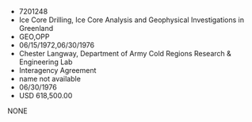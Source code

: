 * 7201248
* Ice Core Drilling, Ice Core Analysis and Geophysical        Investigations in Greenland
* GEO,OPP
* 06/15/1972,06/30/1976
* Chester Langway, Department of Army Cold Regions Research & Engineering Lab
* Interagency Agreement
*   name not available
* 06/30/1976
* USD 618,500.00

NONE
